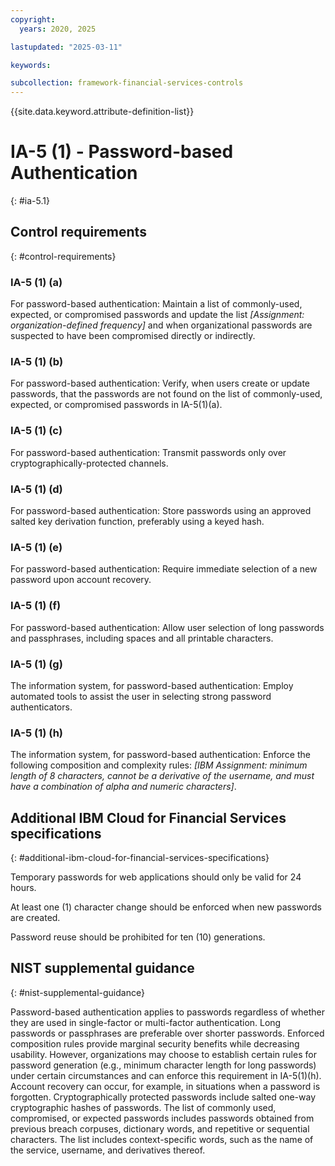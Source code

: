 ```yaml
---
copyright:
  years: 2020, 2025

lastupdated: "2025-03-11"

keywords:

subcollection: framework-financial-services-controls
---
```


{{site.data.keyword.attribute-definition-list}}

# IA-5 (1) -  Password-based Authentication
{: #ia-5.1}

## Control requirements
{: #control-requirements}



### IA-5 (1) (a)


For password-based authentication:
Maintain a list of commonly-used, expected, or compromised passwords and update the list _[Assignment: organization-defined frequency]_ and when organizational passwords are suspected to have been compromised directly or indirectly.

### IA-5 (1) (b)


For password-based authentication:
Verify, when users create or update passwords, that the passwords are not found on the list of commonly-used, expected, or compromised passwords in IA-5(1)(a).


### IA-5 (1) (c)


For password-based authentication:
Transmit passwords only over cryptographically-protected channels.


### IA-5 (1) (d)


For password-based authentication:
Store passwords using an approved salted key derivation function, preferably using a keyed hash.


### IA-5 (1) (e)


For password-based authentication:
Require immediate selection of a new password upon account recovery.


### IA-5 (1) (f)


For password-based authentication:
Allow user selection of long passwords and passphrases, including spaces and all printable characters.


### IA-5 (1) (g)


The information system, for password-based authentication:
Employ automated tools to assist the user in selecting strong password authenticators.


### IA-5 (1) (h)


The information system, for password-based authentication:
Enforce the following composition and complexity rules: _[IBM Assignment: minimum length of 8 characters, cannot be a derivative of the username, and must have a combination of alpha and numeric characters]_.






## Additional IBM Cloud for Financial Services specifications
{: #additional-ibm-cloud-for-financial-services-specifications}

Temporary passwords for web applications should only be valid for 24 hours.

At least one (1) character change should be enforced when new passwords are created.

Password reuse should be prohibited for ten (10) generations.







## NIST supplemental guidance
{: #nist-supplemental-guidance}

Password-based authentication applies to passwords regardless of whether they are used in single-factor or multi-factor authentication. Long passwords or passphrases are preferable over shorter passwords. Enforced composition rules provide marginal security benefits while decreasing usability. However, organizations may choose to establish certain rules for password generation (e.g., minimum character length for long passwords) under certain circumstances and can enforce this requirement in IA-5(1)(h). Account recovery can occur, for example, in situations when a password is forgotten. Cryptographically protected passwords include salted one-way cryptographic hashes of passwords. The list of commonly used, compromised, or expected passwords includes passwords obtained from previous breach corpuses, dictionary words, and repetitive or sequential characters. The list includes context-specific words, such as the name of the service, username, and derivatives thereof.
